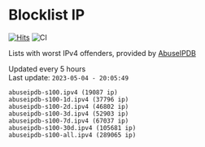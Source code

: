 # Blocklist IP

[![Hits](https://hits.seeyoufarm.com/api/count/incr/badge.svg?url=https%3A%2F%2Fgithub.com%2Fborestad%2Fblocklist-ip%2F&count_bg=%2379C83D&title_bg=%23555555&icon=&icon_color=%23E7E7E7&title=hits&edge_flat=false)](https://hits.seeyoufarm.com)  ![CI](https://img.shields.io/github/workflow/status/borestad/blocklist-ip/CI?style=flat-square)

Lists with worst IPv4 offenders, provided by [AbuseIPDB](https://www.abuseipdb.com/)

<!-- FOOTER-PLACEHOLDER -->
Updated every 5 hours<br>
Last update: `2023-05-04 - 20:05:49`
```
abuseipdb-s100.ipv4 (19087 ip)
abuseipdb-s100-1d.ipv4 (37796 ip)
abuseipdb-s100-2d.ipv4 (46802 ip)
abuseipdb-s100-3d.ipv4 (52903 ip)
abuseipdb-s100-7d.ipv4 (67037 ip)
abuseipdb-s100-30d.ipv4 (105681 ip)
abuseipdb-s100-all.ipv4 (289065 ip)
```
